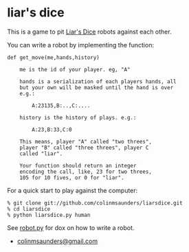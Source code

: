 liar's dice
===========

This is a game to pit [Liar's Dice][1] robots against each other.

You can write a robot by implementing the function:

    def get_move(me,hands,history) 

        me is the id of your player. eg, "A"

        hands is a serialization of each players hands, all 
        but your own will be masked until the hand is over
        e.g.:
            
            A:23135,B:..,C:....

        history is the history of plays. e.g.:

            A:23,B:33,C:0

        This means, player "A" called "two threes",
        player "B" called "three threes", player C 
        called "liar".

        Your function should return an integer 
        encoding the call, like, 23 for two threes,
        105 for 10 fives, or 0 for "liar".

For a quick start to play against the computer:

    % git clone git://github.com/colinmsaunders/liarsdice.git
    % cd liarsdice
    % python liarsdice.py human

See [robot.py][2] for dox on how to write a robot.

- colinmsaunders@gmail.com

[1]: http://en.wikipedia.org/wiki/Liar's_dice
[2]: https://github.com/colinmsaunders/liarsdice/blob/master/robot.py
